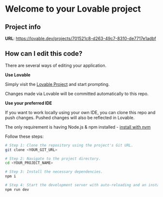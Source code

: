 # Welcome to your Lovable project

## Project info

**URL**: https://lovable.dev/projects/701521c8-d263-49c7-8310-de7717e1adbf

## How can I edit this code?

There are several ways of editing your application.

**Use Lovable**

Simply visit the [Lovable Project](https://lovable.dev/projects/701521c8-d263-49c7-8310-de7717e1adbf) and start prompting.

Changes made via Lovable will be committed automatically to this repo.

**Use your preferred IDE**

If you want to work locally using your own IDE, you can clone this repo and push changes. Pushed changes will also be reflected in Lovable.

The only requirement is having Node.js & npm installed - [install with nvm](https://github.com/nvm-sh/nvm#installing-and-updating)

Follow these steps:

```sh
# Step 1: Clone the repository using the project's Git URL.
git clone <YOUR_GIT_URL>

# Step 2: Navigate to the project directory.
cd <YOUR_PROJECT_NAME>

# Step 3: Install the necessary dependencies.
npm i

# Step 4: Start the development server with auto-reloading and an instant preview.
npm run dev
```

